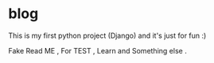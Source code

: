 # blog
This is my first python project (Django) and it's just for fun :)

Fake Read ME , For TEST , Learn and Something else .
